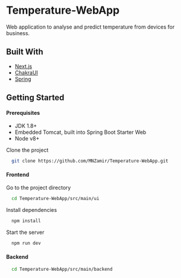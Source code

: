 
# Temperature-WebApp

Web application to analyse and predict temperature from devices for business.


## Built With

 - [Next.js](https://nextjs.org/)
 - [ChakraUI](https://chakra-ui.com/)
 - [Spring](https://spring.io/)


## Getting Started

#### Prerequisites

- JDK 1.8+
- Embedded Tomcat, built into Spring Boot Starter Web
- Node v8+

Clone the project

```bash
  git clone https://github.com/MNZamir/Temperature-WebApp.git
```

#### Frontend

Go to the project directory

```bash
  cd Temperature-WebApp/src/main/ui
```

Install dependencies

```bash
  npm install
```

Start the server

```bash
  npm run dev
```

#### Backend

```bash
  cd Temperature-WebApp/src/main/backend
```

